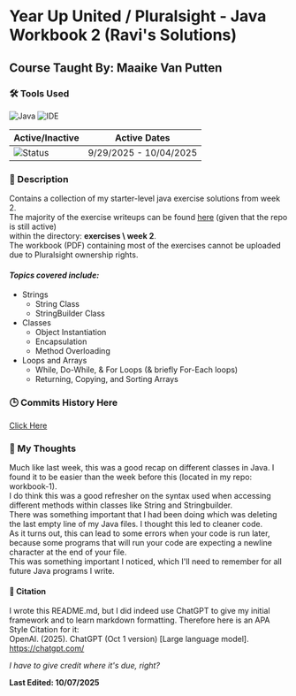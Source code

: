 # Year Up United / Pluralsight - Java Workbook 2 (Ravi's Solutions)
## Course Taught By: Maaike Van Putten

### 🛠️ Tools Used
![Java](https://img.shields.io/badge/language-Java-blue.svg)
![IDE](https://img.shields.io/badge/IDE-IntelliJ-orange)

| Active/Inactive | Active Dates |
| --- | --- |
| ![Status](https://img.shields.io/badge/status-inactive-lightgrey) | 9/29/2025 - 10/04/2025|

### 📝 Description
Contains a collection of my starter-level java exercise solutions from week 2. <br>
The majority of the exercise writeups can be found [here](https://github.com/BrightBoost/learningjava) (given that the repo is still active) <br>
within the directory: **exercises \ week 2**. <br>
The workbook (PDF) containing most of the exercises cannot be uploaded due to Pluralsight ownership rights. <br>

#### *Topics covered include:*<br>
- Strings
  - String Class
  - StringBuilder Class
- Classes
  - Object Instantiation
  - Encapsulation
  - Method Overloading
- Loops and Arrays
  - While, Do-While, & For Loops (& briefly For-Each loops)
  - Returning, Copying, and Sorting Arrays <br>

### 🕒 Commits History Here
[Click Here](https://github.com/gitraspigner/workbook-2/commits/master)

### 💭 My Thoughts
Much like last week, this was a good recap on different classes in Java. I found it to be easier than the week before this (located in my repo: workbook-1). <br> 
I do think this was a good refresher on the syntax used when accessing different methods within classes like String and Stringbuilder. <br>
There was something important that I had been doing which was deleting the last empty line of my Java files. I thought this led to cleaner code. <br>
As it turns out, this can lead to some errors when your code is run later, because some programs that will run your code are expecting a newline character at the end of your file.<br>
This was something important I noticed, which I'll need to remember for all future Java programs I write. <br>

#### 🔖 Citation
I wrote this README.md, but I did indeed use ChatGPT to give my initial framework and to learn markdown formatting. Therefore here is an APA Style Citation for it:  <br>
OpenAI. (2025). ChatGPT (Oct 1 version) [Large language model]. https://chatgpt.com/ <br>

*I have to give credit where it's due, right?* <br>

**Last Edited: 10/07/2025**
